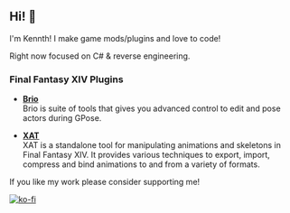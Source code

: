 ## Hi! 👋

I'm Kennth! I make game mods/plugins and love to code! 

Right now focused on C# & reverse engineering.

### Final Fantasy XIV Plugins

- <b><a href="https://github.com/Etheirys/Brio" title="">Brio</a> <span title="Released Aug 13, 2025"></span></b>  
  Brio is suite of tools that gives you advanced control to edit and pose actors during GPose.

- <b><a href="https://github.com/Etheirys/XAT" title="">XAT</a> <span title="Released Aug 13, 2025"></span></b>  
  XAT is a standalone tool for manipulating animations and skeletons in Final Fantasy XIV. It provides various techniques to export, import, compress and bind animations to and from a variety of formats.

If you like my work please consider supporting me!
  
[![ko-fi](https://ko-fi.com/img/githubbutton_sm.svg)](https://ko-fi.com/L4L6NGXMF)

<!--

Here are some ideas to get you started:

- 🔭 I’m currently working on ...
- 🌱 I’m currently learning ...
- 👯 I’m looking to collaborate on ...
- 🤔 I’m looking for help with ...
- 💬 Ask me about ...
- 📫 How to reach me: ...
- 😄 Pronouns: ...
- ⚡ Fun fact: ...
-->
